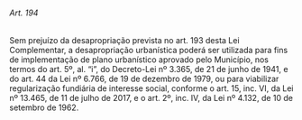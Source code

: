 
###### Art. 194
Sem prejuízo da desapropriação prevista no art. 193 desta Lei Complementar, a desapropriação urbanística poderá ser utilizada para fins de implementação de plano urbanístico aprovado pelo Município, nos termos do art. 5º, al. “i”, do Decreto-Lei nº 3.365, de 21 de junho de 1941, e do art. 44 da Lei nº 6.766, de 19 de dezembro de 1979, ou para viabilizar regularização fundiária de interesse social, conforme o art. 15, inc. VI, da Lei nº 13.465, de 11 de julho de 2017, e o art. 2º, inc. IV, da Lei nº 4.132, de 10 de setembro de 1962.
